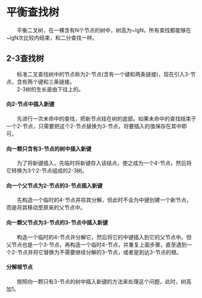 # 平衡查找树
　　平衡二叉树，在一棵含有N个节点的树中，树高为\~lgN，所有查找都能够在\~lgN次比较内结束，和二分查找一样。
## 2-3查找树
　　标准二叉查找树中的节点称为2-节点(含有一个键和两条链接)，现在引入3-节点，含有两个键和三条链接。</br>
　　2-3树的生长是由下往上的。
#### 向2-节点中插入新键
　　先进行一次未命中的查找，把新节点挂在树的底部。如果未命中的查找结束于一个2-节点，只需要把这个2-节点替换为3-节点，将要插入的值保存在其中即可。
#### 向一颗只含有3-节点的树中插入新键
　　为了将新键插入，先临时将新键存入该结点，使之成为一个4-节点，然后将它转换为3个2-节点组成的2-3树。
#### 向一个父节点为2-节点的3-节点插入新键
　　先构造一个临时的4-节点并将其分解，但此时不会为中键创建一个新节点，而是将其移动至原来的父节点中。
#### 向一颗父节点为3-节点的3-节点中插入新键
　　构造一个临时的4-节点并分解它，然后将它的中键插入到它的父节点中。但父节点也是一个3-节点，再构造一个临时4-节点，并重复上面步骤，直至遇到一个2-节点并将它替换为不需要继续分解的3-节点，或者是到达3-节点的根。
#### 分解根节点
　　按照向一颗只有3-节点的树中插入新键的方法来处理这个问题，此时，树高加1。

